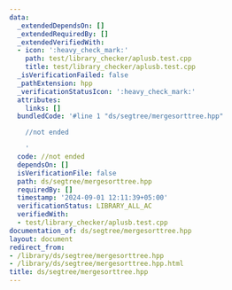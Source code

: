 ```yaml
---
data:
  _extendedDependsOn: []
  _extendedRequiredBy: []
  _extendedVerifiedWith:
  - icon: ':heavy_check_mark:'
    path: test/library_checker/aplusb.test.cpp
    title: test/library_checker/aplusb.test.cpp
  _isVerificationFailed: false
  _pathExtension: hpp
  _verificationStatusIcon: ':heavy_check_mark:'
  attributes:
    links: []
  bundledCode: '#line 1 "ds/segtree/mergesorttree.hpp"

    //not ended

    '
  code: //not ended
  dependsOn: []
  isVerificationFile: false
  path: ds/segtree/mergesorttree.hpp
  requiredBy: []
  timestamp: '2024-09-01 12:11:39+05:00'
  verificationStatus: LIBRARY_ALL_AC
  verifiedWith:
  - test/library_checker/aplusb.test.cpp
documentation_of: ds/segtree/mergesorttree.hpp
layout: document
redirect_from:
- /library/ds/segtree/mergesorttree.hpp
- /library/ds/segtree/mergesorttree.hpp.html
title: ds/segtree/mergesorttree.hpp
---
```

